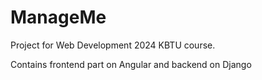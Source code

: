 # ManageMe


Project for Web Development 2024 KBTU course.

Contains frontend part on Angular and backend on Django
